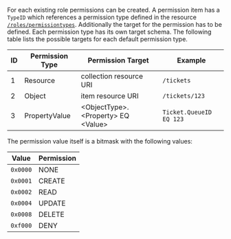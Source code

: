 For each existing role permissions can be created. A permission item has a ```TypeID``` which references a permission type defined in the resource [```/roles/permissiontypes```](#roles_permissiontypes_get). Additionally the target for the permission has to be defined. Each permission type has its own target schema. The following table lists the possible targets for each default permission type.

|ID|Permission Type|Permission Target|Example|
|-|-|-|-|
|1|Resource|collection resource URI|```/tickets```|
|2|Object|item resource URI|```/tickets/123```|
|3|PropertyValue|&lt;ObjectType&gt;.&lt;Property&gt; EQ &lt;Value&gt;|```Ticket.QueueID EQ 123```|

The permission value itself is a bitmask with the following values:

|Value|Permission|
|-|-|
|```0x0000```|NONE|
|```0x0001```|CREATE|
|```0x0002```|READ|
|```0x0004```|UPDATE|
|```0x0008```|DELETE|
|```0xf000```|DENY|